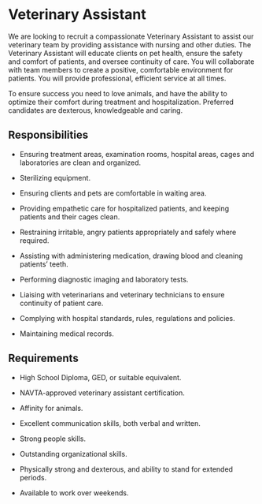 # Veterinary Assistant

We are looking to recruit a compassionate Veterinary Assistant to assist our veterinary team by providing assistance with nursing and other duties. The Veterinary Assistant will  educate clients on pet health, ensure the safety and comfort of patients, and oversee continuity of  care. You will collaborate with team members to create a positive, comfortable environment for patients. You will provide professional, efficient service at all times.

To ensure success you need to love animals, and have the ability to optimize their comfort during treatment and hospitalization. Preferred candidates are dexterous, knowledgeable and caring.

## Responsibilities

* Ensuring treatment areas, examination rooms, hospital areas, cages and laboratories are clean and organized.

* Sterilizing equipment.

* Ensuring clients and pets are comfortable in waiting area.

* Providing empathetic care for hospitalized patients, and keeping patients and their cages clean.

* Restraining irritable, angry patients appropriately and safely where required.

* Assisting with administering medication, drawing blood and cleaning patients’ teeth.

* Performing diagnostic imaging and laboratory tests.

* Liaising with veterinarians and veterinary technicians to ensure continuity of patient care.

* Complying with hospital standards, rules, regulations and policies.

* Maintaining medical records.

## Requirements

* High School Diploma, GED, or suitable equivalent.

* NAVTA-approved veterinary assistant certification.

* Affinity for animals.

* Excellent communication skills, both verbal and written.

* Strong people skills.

* Outstanding organizational skills.

* Physically strong and dexterous, and ability to stand for extended periods.

* Available to work over weekends.

